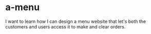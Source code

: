 # a-menu
I want to learn how I can design a menu website that let's both the customers and users access it to make and clear orders.
